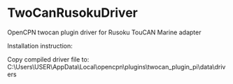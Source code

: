 # TwoCanRusokuDriver
OpenCPN twocan plugin driver for Rusoku TouCAN Marine adapter

Installation instruction:

  Copy compiled driver file to: C:\Users\USER\AppData\Local\opencpn\plugins\twocan_plugin_pi\data\drivers
